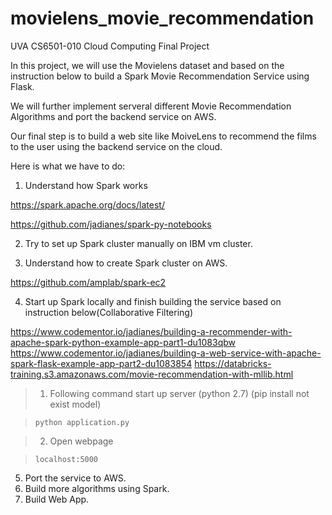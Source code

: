 # movielens_movie_recommendation
UVA CS6501-010 Cloud Computing Final Project

In this project, we will use the Movielens dataset and based on the instruction below to build a Spark Movie Recommendation Service using Flask.

We will further implement serveral different Movie Recommendation Algorithms and port the backend service on AWS.

Our final step is to build a web site like MoiveLens to recommend the films to the user using the backend service on the cloud.

Here is what we have to do:

1. Understand how Spark works

https://spark.apache.org/docs/latest/

https://github.com/jadianes/spark-py-notebooks

2. Try to set up Spark cluster manually on IBM vm cluster.

3. Understand how to create Spark cluster on AWS.

https://github.com/amplab/spark-ec2

4. Start up Spark locally and finish building the service based on instruction below(Collaborative Filtering)

https://www.codementor.io/jadianes/building-a-recommender-with-apache-spark-python-example-app-part1-du1083qbw
https://www.codementor.io/jadianes/building-a-web-service-with-apache-spark-flask-example-app-part2-du1083854
https://databricks-training.s3.amazonaws.com/movie-recommendation-with-mllib.html

> 1. Following command start up server (python 2.7) (pip install not exist model)

> `python application.py`

> 2. Open webpage

> `localhost:5000`

5. Port the service to AWS.
6. Build more algorithms using Spark.
7. Build Web App.
